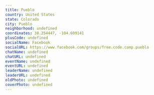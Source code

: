 ```yaml
---
title: Pueblo
country: United States
state: Colorado
city: Pueblo
neighborhood: undefined
coordinates: 38.254447, -104.609141
plusCode: undefined
socialName: Facebook
socialURL: https://www.facebook.com/groups/free.code.camp.pueblo
chatName: undefined
chatURL: undefined
eventName: undefined
eventURL: undefined
leaderName: undefined
leaderURL: undefined
oldPhoto: undefined
coverPhoto: undefined
---
```

